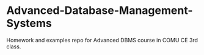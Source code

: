 # Advanced-Database-Management-Systems
Homework and examples repo for Advanced DBMS course in COMU CE 3rd class.
